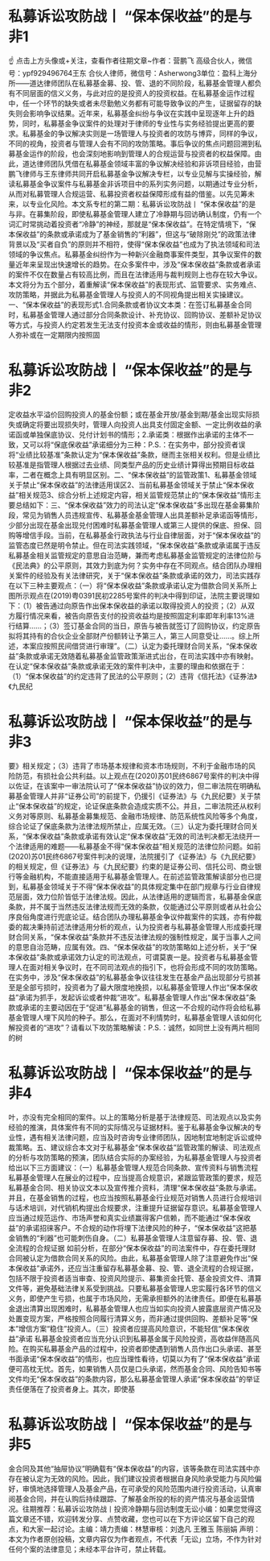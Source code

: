 # 私募诉讼攻防战丨 “保本保收益”的是与非1

☝ 点击上方头像或+关注，查看作者往期文章~作者：营鹏飞  高级合伙人，微信号：ypf929496764王东 合伙人律师，微信号：Asherwong3单位：盈科上海分所——道达律师团队在私募基金募、投、管、退的不同阶段，私募基金管理人都负有不同层面的信义义务，与此对应的是投资人的投资权益。在私募基金运作过程中，任一个环节的缺失或者未尽勤勉义务都有可能导致争议的产生，证据留存的缺失则会影响争议结果。近年来，私募基金纠纷与争议在实践中呈现逐年上升的趋势，同时，私募基金争议案件的处理对于律师的专业性与实务经验提出更高的要求。私募基金的争议解决实则是一场管理人与投资者的攻防与博弈，同样的争议，不同的视角，投资者与管理人会有不同的攻防策略。事后争议的焦点问题回溯到私募基金运作的阶段，也会深刻地影响到管理人的合规运营与投资者的权益保障。由此，道达律师团队凭借在私募基金领域丰富的争议解决经验和非诉项目经验，由营鹏飞律师与王东律师共同开启私募基金争议解决专栏，以专业见解与实操经验，解读私募基金争议案件与私募基金非诉项目中的系列实务问题，以期通过专业分析，从而对私募管理人合规运营、私募投资者权益保障形成有益的借鉴。以先见筹未来，以专业化风险。本文系专栏的第二期：私募诉讼攻防战丨 “保本保收益”的是与非。在募集阶段，即使私募基金管理人建立了冷静期与回访确认制度，仍有一个词汇时常挑动着投资者“冷静”的神经，那就是“保本保收益”。在特定情境下，“保本保收益”的条款或承诺成为了基金销售的“利器”，但这与“破除刚兑”的政策法律背景以及“买者自负”的原则并不相符，使得“保本保收益”也成为了执法领域和司法领域的争议焦点。私募基金纠纷作为一种新兴金融商事案件类型，其争议案件的数量近年来呈现出快速增长的趋势。在众多案件中，涉及“保本保收益”条款或者承诺的案件不仅在数量占有较高比例，而且在法律适用与裁判规则上也存在较大争议。本文将分为五个部分，着重解读“保本保收益”的表现形式、监管要求、实务难点、攻防策略，并据此为私募基金管理人与投资人的不同视角提出相关实操建议。一、“保本保收益”的表现形式1.合同条款或者协议文本类：在签订私募基金合同时，私募基金管理人通过部分合同条款设计、补充协议、回购协议、差额补足协议等方式，与投资人约定若发生无法支付投资本金或收益的情形，则由私募基金管理人弥补或在一定期限内按照固

# 私募诉讼攻防战丨 “保本保收益”的是与非2

定收益水平溢价回购投资人的基金份额；或在基金开放/基金到期/基金出现实际损失或确定将要出现损失时，管理人向投资人出具支付固定金额、一定比例收益的承诺函或单独保底协议、兑付计划书的情形；2.承诺类：根据作出承诺的主体不一致，又可以将“保底保收益”承诺细分为三种：P.S.：在实务中，部分投资者误将“业绩比较基准”条款认定为“保本保收益”条款，继而主张相关权利。但是业绩比较基准是指管理人根据过去业绩、同类型产品的历史业绩计算得出预期目标收益率，二者在概念上具有明显区别。二、“保本保收益”的监管政策1、私募基金领域关于禁止“保本保收益”的法律适用误区2、当前私募基金领域关于禁止“保本保收益”相关规范3、综合分析上述规定内容，相关监管规范禁止的“保本保收益”情形主要总结如下：三、“保本保收益”效力的司法认定“保本保收益”多出现在基金募集阶段，常见为销售人员违规宣传、私募基金基金管理人出具差额补足承诺函等情形，少部分出现在基金出现兑付困难时私募基金管理人或第三人提供的保底、担保、回购等增信手段。当前，在私募基金行政执法与行业自律层面，对于“保本保收益”的监管态度已然是明令禁止。但在司法实践领域，“保本保收益”条款或承诺属于违反私募基金相关监管规定的意思自治范畴，兼而考虑私募基金监管规定的法律位阶与《民法典》的公平原则，其效力到底为何？实务中存在不同观点。结合团队办理相关案件的经验及有关法律研究，关于“保本保收益”条款或承诺的效力，司法实践存在以下三种主要观点：（一）将“保本保收益”条款或承诺认定为借款合同关系所上图所示观点在(2019)粤0391民初2285号案件的判决中得到印证，法院主要说理如下：（1）被告通过向原告作出保本保收益的承诺以取得投资人的投资；（2）从双方履行情况来看，被告向原告支付的投资收益均是按照固定利率即年利率13%进行结算……；（3）签订基金合同的当日，原告与被告就签订了回购协议，约定原告拟将其持有的合伙企业全部财产份额转让予第三人，第三人同意受让……。综上所述，本案应按照民间借贷进行审理”。（二）认定为委托理财合同关系，“保本保收益”条款或承诺无效随着私募基金监管政策渐进式出台，在司法实践中亦有映射。在认定“保本保收益”条款或承诺无效的案件判决中，主要的理由和依据在于：（1）“保本保收益”的约定违背了民法的公平原则；（2）违背《信托法》《证券法》《九民纪

# 私募诉讼攻防战丨 “保本保收益”的是与非3

要》相关规定；（3）违背了市场基本规律和资本市场规则，不利于金融市场的风险防范，有损社会公共利益。以上观点在(2020)苏01民终6867号案件的判决中得以佐证，在该案中一审法院认可了“保本保收益”协议的效力，但二审法院在明确私募基金管理人并非“证券公司”的前提下，仍援引《证券法》与《九民纪要》关于禁止“保本保收益”的规定，论证保底条款会造成实质不公。并且，二审法院还从权利义务对等原则、私募基金募集规范、金融市场规律、防范系统性风险等多个角度，综合论证了保底条款为法律法规所禁止，应属无效。（三）认定为委托理财合同关系，“保本保收益”条款或承诺有效认定“保本保收益”无效的司法判决都无法绕开一个法律适用的难题——私募基金不得“保本保收益”相关规范的法律位阶问题。如前(2020)苏01民终6867号案件判决的说理，法院援引了《证券法》与《九民纪要》的相关规定，但《证券法》与《九民纪要》约束的是证券公司、信托公司、商业银行等金融机构，不能直接适用于私募基金管理人。在前述监管政策解读部分也已提到，私募基金领域关于不得“保本保收益”的具体规定集中在部门规章与行业自律规范层面，效力位阶皆低于法律法规。因此，从法律适用的逻辑而言，私募基金保底条款，并不属于当然违反法律法规而无效的条款，仅能通过公平原则或者从社会公序良俗角度进行兜底论证。结合团队办理私募基金争议仲裁案件的实践，亦有仲裁委的裁决秉持前述法律适用分析的观点，认为投资者与私募基金管理人形成委托理财合同关系，“保本保收益”条款并不违反法律法规的强制性规定，属于当事人之间的意思自治范畴，应属有效。四、“保本保收益”的攻防策略如上述分析，关于“保本保收益”条款或承诺效力认定的司法观点，可谓莫衷一是。投资者与私募基金管理人在面对相关争议时，在不同司法观点的指引下，也将会形成不同的攻防策略。在实务中，涉及“保本保收益”的私募基金争议往往发生在基金产品出现部分亏损甚至是全部亏损时，投资者为了最大限度地挽损，以私募基金管理人作出“保本保收益”承诺为抓手，发起诉讼或者仲裁“进攻”。私募基金管理人作出“保本保收益”条款或承诺的主要动因在于“促进”私募基金的销售，但这一不合规的动作将会给私募基金管理人埋下风险的种子。那么，在面对不利情势时，私募基金管理人该如何化解投资者的“进攻”？请看以下攻防策略解读：P.S.：诚然，如同世上没有两片相同的树

# 私募诉讼攻防战丨 “保本保收益”的是与非4

叶，亦没有完全相同的案件。以上的策略分析是基于法律规范、司法观点以及实务经验的推演，具体案件有不同的实际情况与证据材料。鉴于私募基金争议解决的专业性，遇有相关法律问题，应当及时咨询专业律师团队，因地制宜地制定诉讼或仲裁策略。五、建议综合本文对于私募基金“保本保收益”监管政策的解读、司法观点的分析与攻防策略的预演，团队结合实际的办案经验，为私募基金管理人与投资者给出以下三方面建议：（一）私募基金管理人规范合同条款、宣传资料与销售流程私募基金管理人在展业的过程中，应当提高合规意识，紧跟监管政策的要求，规范私募基金合同、相关协议文本以及宣传推介资料，清理“保本保收益”条款与承诺。并且，在基金销售的过程，也应当按照私募基金行业规范对销售人员进行合规培训与话术培训，对代销机构提出合规要求，注重提升证据留存意识。私募基金管理人应当通过规范运作、市场声誉和真实业绩赢得客户信赖，而不能通过“保本保收益”的承诺招徕客户。不合规的动作将埋下法律风险的种子，“保本保收益”这把基金销售的“利器”也可能刺伤自身。（二）私募基金管理人注意留存募、投、管、退全流程的合规证据 如前分析，在部分“保本保收益”的司法案件中，存在委托理财合同被认定为借款合同关系的风险。由此，私募基金管理人除了注意避免作出“保本保收益”承诺外，还应当注重留存私募基金募、投、管、退全流程的合规证据，包括不限于投资者适当审查、投资风险提示、募集资金托管、基金投资文件、清算文件等，避免基础法律关系受到挑战。只要私募基金管理人忠实履行各环节的信义义务，即使产生亏损，也属于市场风险，无需承担额外的法律责任。即便在私募基金退出清算出现困难时，私募基金管理人也应当如实向投资人披露底层资产情况及处置变现方案，严格按照合同履行清算义务，而非通过提供回购、差额补足等“保本”增信方案“稳住”投资人。（三）投资者应提高风险意识，不能轻信“保本保收益”承诺 私募基金投资者应当充分认识到私募基金属于风险投资，高收益伴随高风险。在购买私募基金产品的过程中，投资者即使遇到销售人员作出口头承诺、甚至书面承诺“保本保收益”的情形，也应当理性看待，切莫以为有了“保本保收益”承诺便可高枕无忧。首先，如果销售人员仅是口头承诺，然而基金合同、风险告知书等文件均无“保本保收益”的条款内容，那么私募基金管理人承诺“保本保收益”的举证责任便落在了投资者身上。其次，即使基

# 私募诉讼攻防战丨 “保本保收益”的是与非5

金合同及其他“抽屉协议”明确载有“保本保收益”的内容，该等条款在司法实践中亦存在被认定为无效的风险。因此，我们建议投资者根据自身风险承受能力与风险偏好，审慎地选择管理人及基金产品，在可承受的风险范围内进行投资活动，认真审阅基金合同，并在认购后持续跟踪、了解基金所投的标的资产情况与基金运营情况。往期推荐：私募诉讼攻防战丨投资冷静期与回访制度无讼小编：如果您觉得这篇文章还不错，欢迎转发分享、点赞收藏，您也可以在下方评论区留下自己的观点，和大家一起讨论。主编：靖力责编：林慧审核：刘逸凡 王雅玉 陈丽娟 声明：本文为作者原创投稿，文章内容仅为作者观点，不代表「无讼」立场，不作为针对任何个案的法律意见；未经本平台许可，禁止转载。

